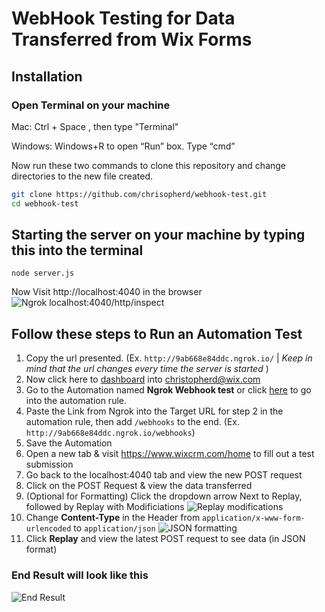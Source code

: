 # WebHook Testing for Data Transferred from Wix Forms

## Installation


### Open Terminal on your machine

Mac: Ctrl + Space , then type "Terminal"

Windows: Windows+R to open “Run” box. Type “cmd” 

Now run these two commands to clone this repository and change directories to the new file created.
```bash
git clone https://github.com/chrisopherd/webhook-test.git
cd webhook-test
```


## Starting the server on your machine by typing this into the terminal

```
node server.js
```
Now Visit http://localhost:4040 in the browser
![Ngrok localhost:4040/http/inspect](https://static.wixstatic.com/media/a56bbd_67a5b78ae9894302815a4222954f853d~mv2.png)

## Follow these steps to Run an Automation Test

1. Copy the url presented. (Ex. ```http://9ab668e84ddc.ngrok.io/``` | _Keep in mind that the url changes every time the server is started_ )
2. Now click here to [dashboard](https://www.wix.com/signout?redirectTo=https://bo.wix.com/user-manager/goto-dashboard-as/a56bbd1a-443a-452c-95aa-9a091f2ec849) into christopherd@wix.com
3. Go to the Automation named **Ngrok Webhook test** or click [here](https://www.wix.com/dashboard/4f4212fe-ca7c-48fd-9305-db1061212f91/triggers/rules/6e75478a-9adb-47b5-9487-6c8952809621) to go into the automation rule.
4. Paste the Link from Ngrok into the Target URL for step 2 in the automation rule, then add ```/webhooks``` to the end. (Ex. ```http://9ab668e84ddc.ngrok.io/webhooks```)
5. Save the Automation
6. Open a new tab & visit https://www.wixcrm.com/home to fill out a test submission
7. Go back to the localhost:4040 tab and view the new POST request
8. Click on the POST Request & view the data transferred
9. (Optional for Formatting) Click the dropdown arrow Next to Replay, followed by Replay with Modificiations
![Replay modifications](https://static.wixstatic.com/media/a56bbd_f97df778625947b6a1dc30597e846d63~mv2.png)
10. Change **Content-Type** in the Header from ```application/x-www-form-urlencoded``` to ```application/json``` 
![JSON formatting](https://static.wixstatic.com/media/a56bbd_19bc5b2e5dda48ddb4dd3395c0fce2bc~mv2.png)
11. Click **Replay** and view the latest POST request to see data (in JSON format) 

### End Result will look like this
![End Result](https://static.wixstatic.com/media/a56bbd_80f083294bb14c848c7f2917d4029d40~mv2.png)
